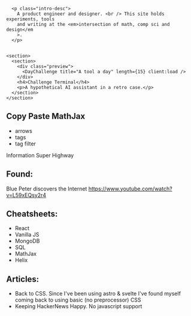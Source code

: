       <p class="intro-desc">
        A product engineer and designer. <br /> This site holds experiments, tools
        and writing at the <em>intersection of math, comp sci and design</em
        >.
      </p>


    <section>
      <section>
        <div class="preview">
          <DayChallenge title="A tool a day" length={15} client:load />
        </div>
        <h4>Challenge Terminal</h4>
        <p>A hypothetical AI assistant in a retro case.</p>
      </section>
    </section>

## Copy Paste MathJax
- arrows
- tags
- tag filter

Information Super Highway

## Found:

Blue Peter discovers the Internet
https://www.youtube.com/watch?v=L59xEQsy2r4

## Cheatsheets:

- React
- Vanilla JS
- MongoDB
- SQL
- MathJax
- Helix

## Articles:
- Back to CSS. Since I've been using astro & svelte I've found myself coming back to using basic (no preprocessor) CSS
- Keeping HackerNews Happy. No javascript support

